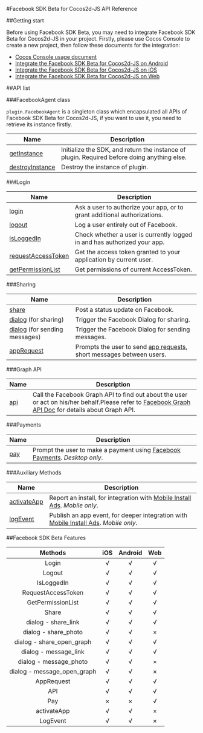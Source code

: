 #Facebook SDK Beta for Cocos2d-JS API Reference

##Getting start

Before using Facebook SDK Beta, you may need to integrate Facebook SDK Beta for Cocos2d-JS in your project. Firstly, please use Cocos Console to create a new project, then follow these documents for the integration:

- [Cocos Console usage document](http://www.cocos2d-x.org/docs/manual/framework/html5/v2/cocos-console/en)
- [Integrate the Facebook SDK Beta for Cocos2d-JS on Android](../facebook-sdk-on-android/en.md)
- [Integrate the Facebook SDK Beta for Cocos2d-JS on iOS](../facebook-sdk-on-ios/en.md)
- [Integrate the Facebook SDK Beta for Cocos2d-JS on Web](../facebook-sdk-on-web/en.md)

##API list

###FacebookAgent class

`plugin.FacebookAgent` is a singleton class which encapsulated all APIs of Facebook SDK Beta for Cocos2d-JS, if you want to use it, you need to retrieve its instance firstly.

|Name|Description|
|----|-----------|
|[getInstance](./get-instance.md)|Initialize the SDK, and return the instance of plugin. Required before doing anything else.|
|[destroyInstance](./destroy-instance.md)|Destroy the instance of plugin.|

###Login

|Name|Description|
|----|-----------|
|[login](./login.md)|Ask a user to authorize your app, or to grant additional authorizations.|
|[logout](./logout.md)|Log a user entirely out of Facebook.|
|[isLoggedIn](./isloggedin.md)|Check whether a user is currently logged in and has authorized your app.|
|[requestAccessToken](./request-accesstoken.md)|Get the access token granted to your application by current user.|
|[getPermissionList](./get-permission-list.md)|Get permissions of current AccessToken.|

###Sharing

|Name|Description|
|----|-----------|
|[share](./share.md)|Post a status update on Facebook.|
|[dialog](./dialog-share.md) (for sharing)|Trigger the Facebook Dialog for sharing.|
|[dialog](./dialog-message.md) (for sending messages)|Trigger the Facebook Dialog for sending messages.|
|[appRequest](./appRequest.md)|Prompts the user to send [app requests](https://developers.facebook.com/docs/reference/dialogs/requests/), short messages between users.|

###Graph API

|Name|Description|
|----|-----------|
|[api](./api.md)|Call the Facebook Graph API to find out about the user or act on his/her behalf.Please refer to [Facebook Graph API Doc](https://developers.facebook.com/docs/graph-api) for details about Graph API.|

###Payments

|Name|Description|
|----|-----------|
|[pay](./pay.md)|Prompt the user to make a payment using [Facebook Payments](https://developers.facebook.com/docs/concepts/payments/). _Desktop only_.|

###Auxiliary Methods

|Name|Description|
|----|-----------|
|[activateApp](./publish-install.md)|Report an install, for integration with [Mobile Install Ads](https://developers.facebook.com/docs/tutorials/mobile-app-ads/). _Mobile only_.|
|[logEvent](./log-event.md)|Publish an app event, for deeper integration with [Mobile Install Ads](https://developers.facebook.com/docs/tutorials/mobile-app-ads/). _Mobile only_.|

##Facebook SDK Beta Features

|Methods|iOS|Android|Web|
|:-:|:-:|:-----:|:-:|
|Login|√|√|√|
|Logout|√|√|√|
|IsLoggedIn|√|√|√|
|RequestAccessToken|√|√|√|
|GetPermissionList|√|√|√|
|Share|√|√|√|
|dialog - share_link|√|√|√|
|dialog - share_photo|√|√|×|
|dialog - share_open_graph|√|√|√|
|dialog - message_link|√|√|√|
|dialog - message_photo|√|√|×|
|dialog - message_open_graph|√|√|×|
|AppRequest|√|√|√|
|API|√|√|√|
|Pay|×|×|√|
|activateApp|√|√|×|
|LogEvent|√|√|×|
